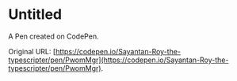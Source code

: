 # Untitled

A Pen created on CodePen.

Original URL: [https://codepen.io/Sayantan-Roy-the-typescripter/pen/PwomMgr](https://codepen.io/Sayantan-Roy-the-typescripter/pen/PwomMgr).

